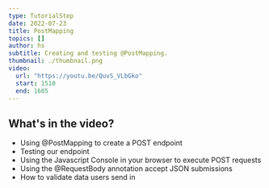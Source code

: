 ```yaml
---
type: TutorialStep
date: 2022-07-23
title: PostMapping
topics: []
author: hs
subtitle: Creating and testing @PostMapping.
thumbnail: ./thumbnail.png
video:
  url: "https://youtu.be/QuvS_VLbGko"
  start: 1510
  end: 1605
---
```


## What's in the video?

- Using @PostMapping to create a POST endpoint
- Testing our endpoint
- Using the Javascript Console in your browser to execute POST requests
- Using the @RequestBody annotation accept JSON submissions
- How to validate data users send in
